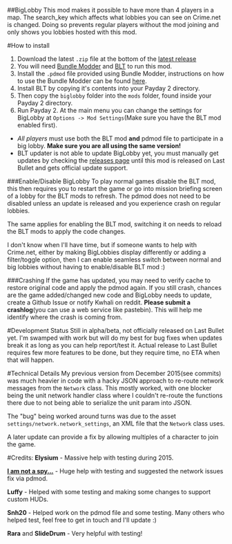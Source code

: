 ##BigLobby
This mod makes it possible to have more than 4 players in a map. The search_key which affects what lobbies you can see on Crime.net is changed. Doing so prevents regular players without the mod joining and only shows you lobbies hosted with this mod.


#How to install
1. Download the latest `.zip` file at the bottom of the [latest release](https://github.com/polarathene/biglobby/releases/latest)
2. You will need [Bundle Modder](http://downloads.lastbullet.net/197) and [BLT](http://paydaymods.com/download/) to run this mod.
3. Install the `.pdmod` file provided using Bundle Modder, instructions on how to use the Bundle Modder can be found [here](http://steamcommunity.com/sharedfiles/filedetails/?id=231568439).
4. Install BLT by copying it's contents into your Payday 2 directory.
5. Then copy the `biglobby` folder into the `mods` folder, found inside your Payday 2 directory.
6. Run Payday 2. At the main menu you can change the settings for BigLobby at `Options -> Mod Settings`(Make sure you have the BLT mod enabled first).

- *All players* must use both the BLT mod **and** pdmod file to participate in a big lobby. **Make sure you are all using the same version!**
- BLT updater is not able to update BigLobby yet, you must manually get updates by checking the [releases page](https://github.com/polarathene/biglobby/releases) until this mod is released on Last Bullet and gets official update support.

###Enable/Disable BigLobby
To play normal games disable the BLT mod, this then requires you to restart the game or go into mission briefing screen of a lobby for the BLT mods to refresh. The pdmod does not need to be disabled unless an update is released and you experience crash on regular lobbies.

The same applies for enabling the BLT mod, switching it on needs to reload the BLT mods to apply the code changes.

I don't know when I'll have time, but if someone wants to help with Crime.net, either by making BigLobbies display differently or adding a filter/toggle option, then I can enable seamless switch between normal and big lobbies without having to enable/disable BLT mod :)

###Crashing
If the game has updated, you may need to verify cache to restore original code and apply the pdmod again. If you still crash, chances are the game added/changed new code and BigLobby needs to update, create a Github Issue or notify Kwhali on reddit. **Please submit a crashlog**(you can use a web service like pastebin). This will help me identify where the crash is coming from.


#Development Status
Still in alpha/beta, not officially released on Last Bullet yet. I'm swamped with work but will do my best for bug fixes when updates break it as long as you can help report/test it. Actual release to Last Bullet requires few more features to be done, but they require time, no ETA when that will happen.


#Technical Details
My previous version from December 2015(see commits) was much heavier in code with a hacky JSON approach to re-route network messages from the `Network` class. This mostly worked, with one blocker being the unit network handler class where I couldn't re-route the functions there due to not being able to serialize the unit param into JSON.

The "bug" being worked around turns was due to the asset `settings/network.network_settings`, an XML file that the `Network` class uses.

A later update can provide a fix by allowing multiples of a character to join the game.


#Credits:
**Elysium** - Massive help with testing during 2015.

**[I am not a spy...](https://github.com/antonpup)** - Huge help with testing and suggested the network issues fix via pdmod.

**Luffy** - Helped with some testing and making some changes to support custom HUDs.

**Snh20** - Helped work on the pdmod file and some testing.
Many others who helped test, feel free to get in touch and I'll update :)

**Rara** and **SlideDrum** - Very helpful with testing!
